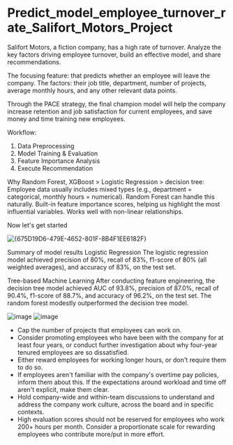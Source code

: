 # Predict_model_employee_turnover_rate_Salifort_Motors_Project
Salifort Motors, a fiction company, has a high rate of turnover. Analyze the key factors driving employee turnover, build an effective model, and share recommendations.

The focusing feature: that predicts whether an employee will leave the company.
The factors: their job title, department, number of projects, average monthly hours, and any other relevant data points.

Through the PACE strategy, the final champion model will help the company increase retention and job satisfaction for current employees, and save money and time training new employees. 

Workflow:
1. Data Preprocessing
2. Model Training & Evaluation
3. Feature Importance Analysis
4. Execute Recommendation

Why Random Forest, XGBoost > Logistic Regression > decision tree:
Employee data usually includes mixed types (e.g., department = categorical, monthly hours = numerical). Random Forest can handle this naturally.
Built-in feature importance scores, helping us highlight the most influential variables.
Works well with non-linear relationships.

Now let's get started

![{675D19D6-479E-4652-801F-8B4F1EE6182F}](https://github.com/user-attachments/assets/86b0b3f9-9f71-40d1-a3bf-979ccab1fb69)

Summary of model results
Logistic Regression
The logistic regression model achieved precision of 80%, recall of 83%, f1-score of 80% (all weighted averages), and accuracy of 83%, on the test set.

Tree-based Machine Learning
After conducting feature engineering, the decision tree model achieved AUC of 93.8%, precision of 87.0%, recall of 90.4%, f1-score of 88.7%, and accuracy of 96.2%, on the test set. The random forest modestly outperformed the decision tree model.

![image](https://github.com/user-attachments/assets/26cb5348-17a4-4342-a582-b9aedc37b215)
![image](https://github.com/user-attachments/assets/01889e28-cc0a-4f23-95b9-3c6041a9658d)


- Cap the number of projects that employees can work on.
- Consider promoting employees who have been with the company for at least four years, or conduct further investigation about why four-year tenured employees are so dissatisfied.
- Either reward employees for working longer hours, or don't require them to do so.
- If employees aren't familiar with the company's overtime pay policies, inform them about this. If the expectations around workload and time off aren't explicit, make them clear.
- Hold company-wide and within-team discussions to understand and address the company work culture, across the board and in specific contexts.
- High evaluation scores should not be reserved for employees who work 200+ hours per month. Consider a proportionate scale for rewarding employees who contribute more/put in more effort.
